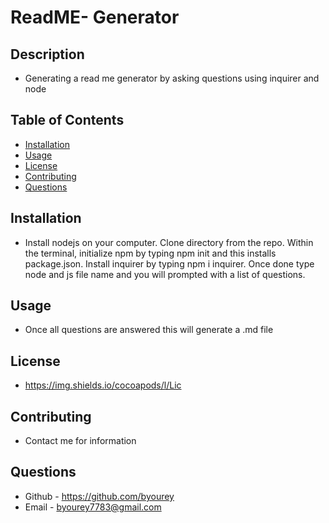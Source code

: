 # ReadME- Generator

## Description
* Generating a read me generator by asking questions using inquirer and node

## Table of Contents
  * [Installation](#installation)
  * [Usage](#usage)
  * [License](#license)
  * [Contributing](#contributing)
  * [Questions](#questions)

  ## Installation
  * Install nodejs on your computer. Clone directory from the repo. Within the terminal, initialize npm by typing npm init and this installs package.json. Install inquirer by typing npm i inquirer. Once done type node and js file name and you will prompted with a list of questions.

  ## Usage
  * Once all questions are answered this will generate a .md file

  ## License
  * https://img.shields.io/cocoapods/l/Lic

  ## Contributing
  * Contact me for information

  ## Questions
  * Github - https://github.com/byourey
  * Email - byourey7783@gmail.com

  
  